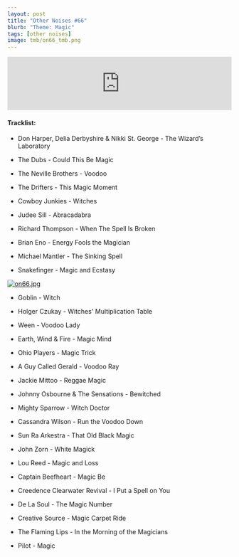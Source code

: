 ```yaml
---
layout: post
title: "Other Noises #66"
blurb: "Theme: Magic"
tags: [other noises]
image: tmb/on66_tmb.png
---
```


<iframe width="100%" height="120" src="https://www.mixcloud.com/widget/iframe/?hide_cover=1&feed=%2Fzero_cc%2Fother-noises-66-7520-magic%2F" frameborder="0" ></iframe>

#### Tracklist:

- Don Harper, Delia Derbyshire & Nikki St. George - The Wizard’s Laboratory

- The Dubs - Could This Be Magic
- The Neville Brothers - Voodoo
- The Drifters - This Magic Moment

- Cowboy Junkies - Witches
- Judee Sill - Abracadabra
- Richard Thompson - When The Spell Is Broken

- Brian Eno - Energy Fools the Magician
- Michael Mantler - The Sinking Spell
- Snakefinger - Magic and Ecstasy

[![on66.jpg](https://i.postimg.cc/x1N6rHG4/on66.jpg)](https://postimg.cc/rDc1xDP1)

- Goblin - Witch
- Holger Czukay - Witches' Multiplication Table
- Ween - Voodoo Lady

- Earth, Wind & Fire - Magic Mind
- Ohio Players - Magic Trick
- A Guy Called Gerald - Voodoo Ray

- Jackie Mittoo - Reggae Magic
- Johnny Osbourne & The Sensations - Bewitched
- Mighty Sparrow - Witch Doctor

- Cassandra Wilson - Run the Voodoo Down
- Sun Ra Arkestra - That Old Black Magic
- John Zorn - White Magick

- Lou Reed - Magic and Loss
- Captain Beefheart - Magic Be
- Creedence Clearwater Revival - I Put a Spell on You

- De La Soul - The Magic Number
- Creative Source - Magic Carpet Ride
- The Flaming Lips - In the Morning of the Magicians

- Pilot - Magic
